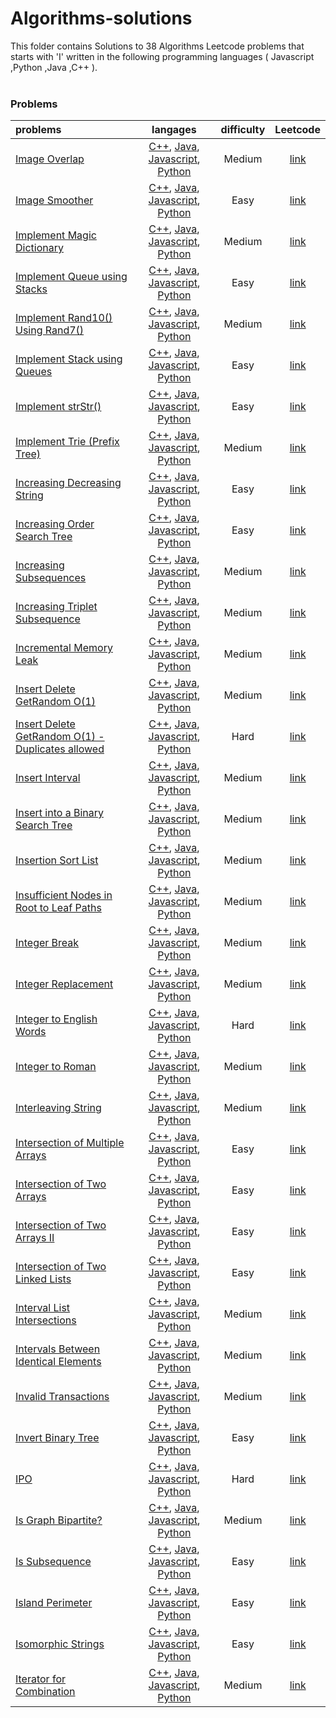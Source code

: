 # Algorithms-solutions
This folder contains Solutions to 38 Algorithms Leetcode problems that starts with 'I' written in the following programming languages ( Javascript ,Python ,Java ,C++ ).<br><br>
### Problems ###
|problems|langages|difficulty|Leetcode|
|:-------|:------:|:--------:|:------:|
|[Image Overlap](https://github.com/AnasImloul/Leetcode-solutions/tree/main/algorithms/I/Image%20Overlap/)|[C++](https://github.com/AnasImloul/Leetcode-solutions/tree/main/algorithms/I/Image%20Overlap/Image%20Overlap.cpp), [Java](https://github.com/AnasImloul/Leetcode-solutions/tree/main/algorithms/I/Image%20Overlap/Image%20Overlap.java), [Javascript](https://github.com/AnasImloul/Leetcode-solutions/tree/main/algorithms/I/Image%20Overlap/Image%20Overlap.js), [Python](https://github.com/AnasImloul/Leetcode-solutions/tree/main/algorithms/I/Image%20Overlap/Image%20Overlap.py)|Medium|[link](https://leetcode.com/problems/image-overlap)|
|[Image Smoother](https://github.com/AnasImloul/Leetcode-solutions/tree/main/algorithms/I/Image%20Smoother/)|[C++](https://github.com/AnasImloul/Leetcode-solutions/tree/main/algorithms/I/Image%20Smoother/Image%20Smoother.cpp), [Java](https://github.com/AnasImloul/Leetcode-solutions/tree/main/algorithms/I/Image%20Smoother/Image%20Smoother.java), [Javascript](https://github.com/AnasImloul/Leetcode-solutions/tree/main/algorithms/I/Image%20Smoother/Image%20Smoother.js), [Python](https://github.com/AnasImloul/Leetcode-solutions/tree/main/algorithms/I/Image%20Smoother/Image%20Smoother.py)|Easy|[link](https://leetcode.com/problems/image-smoother)|
|[Implement Magic Dictionary](https://github.com/AnasImloul/Leetcode-solutions/tree/main/algorithms/I/Implement%20Magic%20Dictionary/)|[C++](https://github.com/AnasImloul/Leetcode-solutions/tree/main/algorithms/I/Implement%20Magic%20Dictionary/Implement%20Magic%20Dictionary.cpp), [Java](https://github.com/AnasImloul/Leetcode-solutions/tree/main/algorithms/I/Implement%20Magic%20Dictionary/Implement%20Magic%20Dictionary.java), [Javascript](https://github.com/AnasImloul/Leetcode-solutions/tree/main/algorithms/I/Implement%20Magic%20Dictionary/Implement%20Magic%20Dictionary.js), [Python](https://github.com/AnasImloul/Leetcode-solutions/tree/main/algorithms/I/Implement%20Magic%20Dictionary/Implement%20Magic%20Dictionary.py)|Medium|[link](https://leetcode.com/problems/implement-magic-dictionary)|
|[Implement Queue using Stacks](https://github.com/AnasImloul/Leetcode-solutions/tree/main/algorithms/I/Implement%20Queue%20using%20Stacks/)|[C++](https://github.com/AnasImloul/Leetcode-solutions/tree/main/algorithms/I/Implement%20Queue%20using%20Stacks/Implement%20Queue%20using%20Stacks.cpp), [Java](https://github.com/AnasImloul/Leetcode-solutions/tree/main/algorithms/I/Implement%20Queue%20using%20Stacks/Implement%20Queue%20using%20Stacks.java), [Javascript](https://github.com/AnasImloul/Leetcode-solutions/tree/main/algorithms/I/Implement%20Queue%20using%20Stacks/Implement%20Queue%20using%20Stacks.js), [Python](https://github.com/AnasImloul/Leetcode-solutions/tree/main/algorithms/I/Implement%20Queue%20using%20Stacks/Implement%20Queue%20using%20Stacks.py)|Easy|[link](https://leetcode.com/problems/implement-queue-using-stacks)|
|[Implement Rand10() Using Rand7()](https://github.com/AnasImloul/Leetcode-solutions/tree/main/algorithms/I/Implement%20Rand10%28%29%20Using%20Rand7%28%29/)|[C++](https://github.com/AnasImloul/Leetcode-solutions/tree/main/algorithms/I/Implement%20Rand10%28%29%20Using%20Rand7%28%29/Implement%20Rand10%28%29%20Using%20Rand7%28%29.cpp), [Java](https://github.com/AnasImloul/Leetcode-solutions/tree/main/algorithms/I/Implement%20Rand10%28%29%20Using%20Rand7%28%29/Implement%20Rand10%28%29%20Using%20Rand7%28%29.java), [Javascript](https://github.com/AnasImloul/Leetcode-solutions/tree/main/algorithms/I/Implement%20Rand10%28%29%20Using%20Rand7%28%29/Implement%20Rand10%28%29%20Using%20Rand7%28%29.js), [Python](https://github.com/AnasImloul/Leetcode-solutions/tree/main/algorithms/I/Implement%20Rand10%28%29%20Using%20Rand7%28%29/Implement%20Rand10%28%29%20Using%20Rand7%28%29.py)|Medium|[link](https://leetcode.com/problems/implement-rand10-using-rand7)|
|[Implement Stack using Queues](https://github.com/AnasImloul/Leetcode-solutions/tree/main/algorithms/I/Implement%20Stack%20using%20Queues/)|[C++](https://github.com/AnasImloul/Leetcode-solutions/tree/main/algorithms/I/Implement%20Stack%20using%20Queues/Implement%20Stack%20using%20Queues.cpp), [Java](https://github.com/AnasImloul/Leetcode-solutions/tree/main/algorithms/I/Implement%20Stack%20using%20Queues/Implement%20Stack%20using%20Queues.java), [Javascript](https://github.com/AnasImloul/Leetcode-solutions/tree/main/algorithms/I/Implement%20Stack%20using%20Queues/Implement%20Stack%20using%20Queues.js), [Python](https://github.com/AnasImloul/Leetcode-solutions/tree/main/algorithms/I/Implement%20Stack%20using%20Queues/Implement%20Stack%20using%20Queues.py)|Easy|[link](https://leetcode.com/problems/implement-stack-using-queues)|
|[Implement strStr()](https://github.com/AnasImloul/Leetcode-solutions/tree/main/algorithms/I/Implement%20strStr%28%29/)|[C++](https://github.com/AnasImloul/Leetcode-solutions/tree/main/algorithms/I/Implement%20strStr%28%29/Implement%20strStr%28%29.cpp), [Java](https://github.com/AnasImloul/Leetcode-solutions/tree/main/algorithms/I/Implement%20strStr%28%29/Implement%20strStr%28%29.java), [Javascript](https://github.com/AnasImloul/Leetcode-solutions/tree/main/algorithms/I/Implement%20strStr%28%29/Implement%20strStr%28%29.js), [Python](https://github.com/AnasImloul/Leetcode-solutions/tree/main/algorithms/I/Implement%20strStr%28%29/Implement%20strStr%28%29.py)|Easy|[link](https://leetcode.com/problems/implement-strstr)|
|[Implement Trie (Prefix Tree)](https://github.com/AnasImloul/Leetcode-solutions/tree/main/algorithms/I/Implement%20Trie%20%28Prefix%20Tree%29/)|[C++](https://github.com/AnasImloul/Leetcode-solutions/tree/main/algorithms/I/Implement%20Trie%20%28Prefix%20Tree%29/Implement%20Trie%20%28Prefix%20Tree%29.cpp), [Java](https://github.com/AnasImloul/Leetcode-solutions/tree/main/algorithms/I/Implement%20Trie%20%28Prefix%20Tree%29/Implement%20Trie%20%28Prefix%20Tree%29.java), [Javascript](https://github.com/AnasImloul/Leetcode-solutions/tree/main/algorithms/I/Implement%20Trie%20%28Prefix%20Tree%29/Implement%20Trie%20%28Prefix%20Tree%29.js), [Python](https://github.com/AnasImloul/Leetcode-solutions/tree/main/algorithms/I/Implement%20Trie%20%28Prefix%20Tree%29/Implement%20Trie%20%28Prefix%20Tree%29.py)|Medium|[link](https://leetcode.com/problems/implement-trie-prefix-tree)|
|[Increasing Decreasing String](https://github.com/AnasImloul/Leetcode-solutions/tree/main/algorithms/I/Increasing%20Decreasing%20String/)|[C++](https://github.com/AnasImloul/Leetcode-solutions/tree/main/algorithms/I/Increasing%20Decreasing%20String/Increasing%20Decreasing%20String.cpp), [Java](https://github.com/AnasImloul/Leetcode-solutions/tree/main/algorithms/I/Increasing%20Decreasing%20String/Increasing%20Decreasing%20String.java), [Javascript](https://github.com/AnasImloul/Leetcode-solutions/tree/main/algorithms/I/Increasing%20Decreasing%20String/Increasing%20Decreasing%20String.js), [Python](https://github.com/AnasImloul/Leetcode-solutions/tree/main/algorithms/I/Increasing%20Decreasing%20String/Increasing%20Decreasing%20String.py)|Easy|[link](https://leetcode.com/problems/increasing-decreasing-string)|
|[Increasing Order Search Tree](https://github.com/AnasImloul/Leetcode-solutions/tree/main/algorithms/I/Increasing%20Order%20Search%20Tree/)|[C++](https://github.com/AnasImloul/Leetcode-solutions/tree/main/algorithms/I/Increasing%20Order%20Search%20Tree/Increasing%20Order%20Search%20Tree.cpp), [Java](https://github.com/AnasImloul/Leetcode-solutions/tree/main/algorithms/I/Increasing%20Order%20Search%20Tree/Increasing%20Order%20Search%20Tree.java), [Javascript](https://github.com/AnasImloul/Leetcode-solutions/tree/main/algorithms/I/Increasing%20Order%20Search%20Tree/Increasing%20Order%20Search%20Tree.js), [Python](https://github.com/AnasImloul/Leetcode-solutions/tree/main/algorithms/I/Increasing%20Order%20Search%20Tree/Increasing%20Order%20Search%20Tree.py)|Easy|[link](https://leetcode.com/problems/increasing-order-search-tree)|
|[Increasing Subsequences](https://github.com/AnasImloul/Leetcode-solutions/tree/main/algorithms/I/Increasing%20Subsequences/)|[C++](https://github.com/AnasImloul/Leetcode-solutions/tree/main/algorithms/I/Increasing%20Subsequences/Increasing%20Subsequences.cpp), [Java](https://github.com/AnasImloul/Leetcode-solutions/tree/main/algorithms/I/Increasing%20Subsequences/Increasing%20Subsequences.java), [Javascript](https://github.com/AnasImloul/Leetcode-solutions/tree/main/algorithms/I/Increasing%20Subsequences/Increasing%20Subsequences.js), [Python](https://github.com/AnasImloul/Leetcode-solutions/tree/main/algorithms/I/Increasing%20Subsequences/Increasing%20Subsequences.py)|Medium|[link](https://leetcode.com/problems/increasing-subsequences)|
|[Increasing Triplet Subsequence](https://github.com/AnasImloul/Leetcode-solutions/tree/main/algorithms/I/Increasing%20Triplet%20Subsequence/)|[C++](https://github.com/AnasImloul/Leetcode-solutions/tree/main/algorithms/I/Increasing%20Triplet%20Subsequence/Increasing%20Triplet%20Subsequence.cpp), [Java](https://github.com/AnasImloul/Leetcode-solutions/tree/main/algorithms/I/Increasing%20Triplet%20Subsequence/Increasing%20Triplet%20Subsequence.java), [Javascript](https://github.com/AnasImloul/Leetcode-solutions/tree/main/algorithms/I/Increasing%20Triplet%20Subsequence/Increasing%20Triplet%20Subsequence.js), [Python](https://github.com/AnasImloul/Leetcode-solutions/tree/main/algorithms/I/Increasing%20Triplet%20Subsequence/Increasing%20Triplet%20Subsequence.py)|Medium|[link](https://leetcode.com/problems/increasing-triplet-subsequence)|
|[Incremental Memory Leak](https://github.com/AnasImloul/Leetcode-solutions/tree/main/algorithms/I/Incremental%20Memory%20Leak/)|[C++](https://github.com/AnasImloul/Leetcode-solutions/tree/main/algorithms/I/Incremental%20Memory%20Leak/Incremental%20Memory%20Leak.cpp), [Java](https://github.com/AnasImloul/Leetcode-solutions/tree/main/algorithms/I/Incremental%20Memory%20Leak/Incremental%20Memory%20Leak.java), [Javascript](https://github.com/AnasImloul/Leetcode-solutions/tree/main/algorithms/I/Incremental%20Memory%20Leak/Incremental%20Memory%20Leak.js), [Python](https://github.com/AnasImloul/Leetcode-solutions/tree/main/algorithms/I/Incremental%20Memory%20Leak/Incremental%20Memory%20Leak.py)|Medium|[link](https://leetcode.com/problems/incremental-memory-leak)|
|[Insert Delete GetRandom O(1)](https://github.com/AnasImloul/Leetcode-solutions/tree/main/algorithms/I/Insert%20Delete%20GetRandom%20O%281%29/)|[C++](https://github.com/AnasImloul/Leetcode-solutions/tree/main/algorithms/I/Insert%20Delete%20GetRandom%20O%281%29/Insert%20Delete%20GetRandom%20O%281%29.cpp), [Java](https://github.com/AnasImloul/Leetcode-solutions/tree/main/algorithms/I/Insert%20Delete%20GetRandom%20O%281%29/Insert%20Delete%20GetRandom%20O%281%29.java), [Javascript](https://github.com/AnasImloul/Leetcode-solutions/tree/main/algorithms/I/Insert%20Delete%20GetRandom%20O%281%29/Insert%20Delete%20GetRandom%20O%281%29.js), [Python](https://github.com/AnasImloul/Leetcode-solutions/tree/main/algorithms/I/Insert%20Delete%20GetRandom%20O%281%29/Insert%20Delete%20GetRandom%20O%281%29.py)|Medium|[link](https://leetcode.com/problems/insert-delete-getrandom-o1)|
|[Insert Delete GetRandom O(1) - Duplicates allowed](https://github.com/AnasImloul/Leetcode-solutions/tree/main/algorithms/I/Insert%20Delete%20GetRandom%20O%281%29%20-%20Duplicates%20allowed/)|[C++](https://github.com/AnasImloul/Leetcode-solutions/tree/main/algorithms/I/Insert%20Delete%20GetRandom%20O%281%29%20-%20Duplicates%20allowed/Insert%20Delete%20GetRandom%20O%281%29%20-%20Duplicates%20allowed.cpp), [Java](https://github.com/AnasImloul/Leetcode-solutions/tree/main/algorithms/I/Insert%20Delete%20GetRandom%20O%281%29%20-%20Duplicates%20allowed/Insert%20Delete%20GetRandom%20O%281%29%20-%20Duplicates%20allowed.java), [Javascript](https://github.com/AnasImloul/Leetcode-solutions/tree/main/algorithms/I/Insert%20Delete%20GetRandom%20O%281%29%20-%20Duplicates%20allowed/Insert%20Delete%20GetRandom%20O%281%29%20-%20Duplicates%20allowed.js), [Python](https://github.com/AnasImloul/Leetcode-solutions/tree/main/algorithms/I/Insert%20Delete%20GetRandom%20O%281%29%20-%20Duplicates%20allowed/Insert%20Delete%20GetRandom%20O%281%29%20-%20Duplicates%20allowed.py)|Hard|[link](https://leetcode.com/problems/insert-delete-getrandom-o1-duplicates-allowed)|
|[Insert Interval](https://github.com/AnasImloul/Leetcode-solutions/tree/main/algorithms/I/Insert%20Interval/)|[C++](https://github.com/AnasImloul/Leetcode-solutions/tree/main/algorithms/I/Insert%20Interval/Insert%20Interval.cpp), [Java](https://github.com/AnasImloul/Leetcode-solutions/tree/main/algorithms/I/Insert%20Interval/Insert%20Interval.java), [Javascript](https://github.com/AnasImloul/Leetcode-solutions/tree/main/algorithms/I/Insert%20Interval/Insert%20Interval.js), [Python](https://github.com/AnasImloul/Leetcode-solutions/tree/main/algorithms/I/Insert%20Interval/Insert%20Interval.py)|Medium|[link](https://leetcode.com/problems/insert-interval)|
|[Insert into a Binary Search Tree](https://github.com/AnasImloul/Leetcode-solutions/tree/main/algorithms/I/Insert%20into%20a%20Binary%20Search%20Tree/)|[C++](https://github.com/AnasImloul/Leetcode-solutions/tree/main/algorithms/I/Insert%20into%20a%20Binary%20Search%20Tree/Insert%20into%20a%20Binary%20Search%20Tree.cpp), [Java](https://github.com/AnasImloul/Leetcode-solutions/tree/main/algorithms/I/Insert%20into%20a%20Binary%20Search%20Tree/Insert%20into%20a%20Binary%20Search%20Tree.java), [Javascript](https://github.com/AnasImloul/Leetcode-solutions/tree/main/algorithms/I/Insert%20into%20a%20Binary%20Search%20Tree/Insert%20into%20a%20Binary%20Search%20Tree.js), [Python](https://github.com/AnasImloul/Leetcode-solutions/tree/main/algorithms/I/Insert%20into%20a%20Binary%20Search%20Tree/Insert%20into%20a%20Binary%20Search%20Tree.py)|Medium|[link](https://leetcode.com/problems/insert-into-a-binary-search-tree)|
|[Insertion Sort List](https://github.com/AnasImloul/Leetcode-solutions/tree/main/algorithms/I/Insertion%20Sort%20List/)|[C++](https://github.com/AnasImloul/Leetcode-solutions/tree/main/algorithms/I/Insertion%20Sort%20List/Insertion%20Sort%20List.cpp), [Java](https://github.com/AnasImloul/Leetcode-solutions/tree/main/algorithms/I/Insertion%20Sort%20List/Insertion%20Sort%20List.java), [Javascript](https://github.com/AnasImloul/Leetcode-solutions/tree/main/algorithms/I/Insertion%20Sort%20List/Insertion%20Sort%20List.js), [Python](https://github.com/AnasImloul/Leetcode-solutions/tree/main/algorithms/I/Insertion%20Sort%20List/Insertion%20Sort%20List.py)|Medium|[link](https://leetcode.com/problems/insertion-sort-list)|
|[Insufficient Nodes in Root to Leaf Paths](https://github.com/AnasImloul/Leetcode-solutions/tree/main/algorithms/I/Insufficient%20Nodes%20in%20Root%20to%20Leaf%20Paths/)|[C++](https://github.com/AnasImloul/Leetcode-solutions/tree/main/algorithms/I/Insufficient%20Nodes%20in%20Root%20to%20Leaf%20Paths/Insufficient%20Nodes%20in%20Root%20to%20Leaf%20Paths.cpp), [Java](https://github.com/AnasImloul/Leetcode-solutions/tree/main/algorithms/I/Insufficient%20Nodes%20in%20Root%20to%20Leaf%20Paths/Insufficient%20Nodes%20in%20Root%20to%20Leaf%20Paths.java), [Javascript](https://github.com/AnasImloul/Leetcode-solutions/tree/main/algorithms/I/Insufficient%20Nodes%20in%20Root%20to%20Leaf%20Paths/Insufficient%20Nodes%20in%20Root%20to%20Leaf%20Paths.js), [Python](https://github.com/AnasImloul/Leetcode-solutions/tree/main/algorithms/I/Insufficient%20Nodes%20in%20Root%20to%20Leaf%20Paths/Insufficient%20Nodes%20in%20Root%20to%20Leaf%20Paths.py)|Medium|[link](https://leetcode.com/problems/insufficient-nodes-in-root-to-leaf-paths)|
|[Integer Break](https://github.com/AnasImloul/Leetcode-solutions/tree/main/algorithms/I/Integer%20Break/)|[C++](https://github.com/AnasImloul/Leetcode-solutions/tree/main/algorithms/I/Integer%20Break/Integer%20Break.cpp), [Java](https://github.com/AnasImloul/Leetcode-solutions/tree/main/algorithms/I/Integer%20Break/Integer%20Break.java), [Javascript](https://github.com/AnasImloul/Leetcode-solutions/tree/main/algorithms/I/Integer%20Break/Integer%20Break.js), [Python](https://github.com/AnasImloul/Leetcode-solutions/tree/main/algorithms/I/Integer%20Break/Integer%20Break.py)|Medium|[link](https://leetcode.com/problems/integer-break)|
|[Integer Replacement](https://github.com/AnasImloul/Leetcode-solutions/tree/main/algorithms/I/Integer%20Replacement/)|[C++](https://github.com/AnasImloul/Leetcode-solutions/tree/main/algorithms/I/Integer%20Replacement/Integer%20Replacement.cpp), [Java](https://github.com/AnasImloul/Leetcode-solutions/tree/main/algorithms/I/Integer%20Replacement/Integer%20Replacement.java), [Javascript](https://github.com/AnasImloul/Leetcode-solutions/tree/main/algorithms/I/Integer%20Replacement/Integer%20Replacement.js), [Python](https://github.com/AnasImloul/Leetcode-solutions/tree/main/algorithms/I/Integer%20Replacement/Integer%20Replacement.py)|Medium|[link](https://leetcode.com/problems/integer-replacement)|
|[Integer to English Words](https://github.com/AnasImloul/Leetcode-solutions/tree/main/algorithms/I/Integer%20to%20English%20Words/)|[C++](https://github.com/AnasImloul/Leetcode-solutions/tree/main/algorithms/I/Integer%20to%20English%20Words/Integer%20to%20English%20Words.cpp), [Java](https://github.com/AnasImloul/Leetcode-solutions/tree/main/algorithms/I/Integer%20to%20English%20Words/Integer%20to%20English%20Words.java), [Javascript](https://github.com/AnasImloul/Leetcode-solutions/tree/main/algorithms/I/Integer%20to%20English%20Words/Integer%20to%20English%20Words.js), [Python](https://github.com/AnasImloul/Leetcode-solutions/tree/main/algorithms/I/Integer%20to%20English%20Words/Integer%20to%20English%20Words.py)|Hard|[link](https://leetcode.com/problems/integer-to-english-words)|
|[Integer to Roman](https://github.com/AnasImloul/Leetcode-solutions/tree/main/algorithms/I/Integer%20to%20Roman/)|[C++](https://github.com/AnasImloul/Leetcode-solutions/tree/main/algorithms/I/Integer%20to%20Roman/Integer%20to%20Roman.cpp), [Java](https://github.com/AnasImloul/Leetcode-solutions/tree/main/algorithms/I/Integer%20to%20Roman/Integer%20to%20Roman.java), [Javascript](https://github.com/AnasImloul/Leetcode-solutions/tree/main/algorithms/I/Integer%20to%20Roman/Integer%20to%20Roman.js), [Python](https://github.com/AnasImloul/Leetcode-solutions/tree/main/algorithms/I/Integer%20to%20Roman/Integer%20to%20Roman.py)|Medium|[link](https://leetcode.com/problems/integer-to-roman)|
|[Interleaving String](https://github.com/AnasImloul/Leetcode-solutions/tree/main/algorithms/I/Interleaving%20String/)|[C++](https://github.com/AnasImloul/Leetcode-solutions/tree/main/algorithms/I/Interleaving%20String/Interleaving%20String.cpp), [Java](https://github.com/AnasImloul/Leetcode-solutions/tree/main/algorithms/I/Interleaving%20String/Interleaving%20String.java), [Javascript](https://github.com/AnasImloul/Leetcode-solutions/tree/main/algorithms/I/Interleaving%20String/Interleaving%20String.js), [Python](https://github.com/AnasImloul/Leetcode-solutions/tree/main/algorithms/I/Interleaving%20String/Interleaving%20String.py)|Medium|[link](https://leetcode.com/problems/interleaving-string)|
|[Intersection of Multiple Arrays](https://github.com/AnasImloul/Leetcode-solutions/tree/main/algorithms/I/Intersection%20of%20Multiple%20Arrays/)|[C++](https://github.com/AnasImloul/Leetcode-solutions/tree/main/algorithms/I/Intersection%20of%20Multiple%20Arrays/Intersection%20of%20Multiple%20Arrays.cpp), [Java](https://github.com/AnasImloul/Leetcode-solutions/tree/main/algorithms/I/Intersection%20of%20Multiple%20Arrays/Intersection%20of%20Multiple%20Arrays.java), [Javascript](https://github.com/AnasImloul/Leetcode-solutions/tree/main/algorithms/I/Intersection%20of%20Multiple%20Arrays/Intersection%20of%20Multiple%20Arrays.js), [Python](https://github.com/AnasImloul/Leetcode-solutions/tree/main/algorithms/I/Intersection%20of%20Multiple%20Arrays/Intersection%20of%20Multiple%20Arrays.py)|Easy|[link](https://leetcode.com/problems/intersection-of-multiple-arrays)|
|[Intersection of Two Arrays](https://github.com/AnasImloul/Leetcode-solutions/tree/main/algorithms/I/Intersection%20of%20Two%20Arrays/)|[C++](https://github.com/AnasImloul/Leetcode-solutions/tree/main/algorithms/I/Intersection%20of%20Two%20Arrays/Intersection%20of%20Two%20Arrays.cpp), [Java](https://github.com/AnasImloul/Leetcode-solutions/tree/main/algorithms/I/Intersection%20of%20Two%20Arrays/Intersection%20of%20Two%20Arrays.java), [Javascript](https://github.com/AnasImloul/Leetcode-solutions/tree/main/algorithms/I/Intersection%20of%20Two%20Arrays/Intersection%20of%20Two%20Arrays.js), [Python](https://github.com/AnasImloul/Leetcode-solutions/tree/main/algorithms/I/Intersection%20of%20Two%20Arrays/Intersection%20of%20Two%20Arrays.py)|Easy|[link](https://leetcode.com/problems/intersection-of-two-arrays)|
|[Intersection of Two Arrays II](https://github.com/AnasImloul/Leetcode-solutions/tree/main/algorithms/I/Intersection%20of%20Two%20Arrays%20II/)|[C++](https://github.com/AnasImloul/Leetcode-solutions/tree/main/algorithms/I/Intersection%20of%20Two%20Arrays%20II/Intersection%20of%20Two%20Arrays%20II.cpp), [Java](https://github.com/AnasImloul/Leetcode-solutions/tree/main/algorithms/I/Intersection%20of%20Two%20Arrays%20II/Intersection%20of%20Two%20Arrays%20II.java), [Javascript](https://github.com/AnasImloul/Leetcode-solutions/tree/main/algorithms/I/Intersection%20of%20Two%20Arrays%20II/Intersection%20of%20Two%20Arrays%20II.js), [Python](https://github.com/AnasImloul/Leetcode-solutions/tree/main/algorithms/I/Intersection%20of%20Two%20Arrays%20II/Intersection%20of%20Two%20Arrays%20II.py)|Easy|[link](https://leetcode.com/problems/intersection-of-two-arrays-ii)|
|[Intersection of Two Linked Lists](https://github.com/AnasImloul/Leetcode-solutions/tree/main/algorithms/I/Intersection%20of%20Two%20Linked%20Lists/)|[C++](https://github.com/AnasImloul/Leetcode-solutions/tree/main/algorithms/I/Intersection%20of%20Two%20Linked%20Lists/Intersection%20of%20Two%20Linked%20Lists.cpp), [Java](https://github.com/AnasImloul/Leetcode-solutions/tree/main/algorithms/I/Intersection%20of%20Two%20Linked%20Lists/Intersection%20of%20Two%20Linked%20Lists.java), [Javascript](https://github.com/AnasImloul/Leetcode-solutions/tree/main/algorithms/I/Intersection%20of%20Two%20Linked%20Lists/Intersection%20of%20Two%20Linked%20Lists.js), [Python](https://github.com/AnasImloul/Leetcode-solutions/tree/main/algorithms/I/Intersection%20of%20Two%20Linked%20Lists/Intersection%20of%20Two%20Linked%20Lists.py)|Easy|[link](https://leetcode.com/problems/intersection-of-two-linked-lists)|
|[Interval List Intersections](https://github.com/AnasImloul/Leetcode-solutions/tree/main/algorithms/I/Interval%20List%20Intersections/)|[C++](https://github.com/AnasImloul/Leetcode-solutions/tree/main/algorithms/I/Interval%20List%20Intersections/Interval%20List%20Intersections.cpp), [Java](https://github.com/AnasImloul/Leetcode-solutions/tree/main/algorithms/I/Interval%20List%20Intersections/Interval%20List%20Intersections.java), [Javascript](https://github.com/AnasImloul/Leetcode-solutions/tree/main/algorithms/I/Interval%20List%20Intersections/Interval%20List%20Intersections.js), [Python](https://github.com/AnasImloul/Leetcode-solutions/tree/main/algorithms/I/Interval%20List%20Intersections/Interval%20List%20Intersections.py)|Medium|[link](https://leetcode.com/problems/interval-list-intersections)|
|[Intervals Between Identical Elements](https://github.com/AnasImloul/Leetcode-solutions/tree/main/algorithms/I/Intervals%20Between%20Identical%20Elements/)|[C++](https://github.com/AnasImloul/Leetcode-solutions/tree/main/algorithms/I/Intervals%20Between%20Identical%20Elements/Intervals%20Between%20Identical%20Elements.cpp), [Java](https://github.com/AnasImloul/Leetcode-solutions/tree/main/algorithms/I/Intervals%20Between%20Identical%20Elements/Intervals%20Between%20Identical%20Elements.java), [Javascript](https://github.com/AnasImloul/Leetcode-solutions/tree/main/algorithms/I/Intervals%20Between%20Identical%20Elements/Intervals%20Between%20Identical%20Elements.js), [Python](https://github.com/AnasImloul/Leetcode-solutions/tree/main/algorithms/I/Intervals%20Between%20Identical%20Elements/Intervals%20Between%20Identical%20Elements.py)|Medium|[link](https://leetcode.com/problems/intervals-between-identical-elements)|
|[Invalid Transactions](https://github.com/AnasImloul/Leetcode-solutions/tree/main/algorithms/I/Invalid%20Transactions/)|[C++](https://github.com/AnasImloul/Leetcode-solutions/tree/main/algorithms/I/Invalid%20Transactions/Invalid%20Transactions.cpp), [Java](https://github.com/AnasImloul/Leetcode-solutions/tree/main/algorithms/I/Invalid%20Transactions/Invalid%20Transactions.java), [Javascript](https://github.com/AnasImloul/Leetcode-solutions/tree/main/algorithms/I/Invalid%20Transactions/Invalid%20Transactions.js), [Python](https://github.com/AnasImloul/Leetcode-solutions/tree/main/algorithms/I/Invalid%20Transactions/Invalid%20Transactions.py)|Medium|[link](https://leetcode.com/problems/invalid-transactions)|
|[Invert Binary Tree](https://github.com/AnasImloul/Leetcode-solutions/tree/main/algorithms/I/Invert%20Binary%20Tree/)|[C++](https://github.com/AnasImloul/Leetcode-solutions/tree/main/algorithms/I/Invert%20Binary%20Tree/Invert%20Binary%20Tree.cpp), [Java](https://github.com/AnasImloul/Leetcode-solutions/tree/main/algorithms/I/Invert%20Binary%20Tree/Invert%20Binary%20Tree.java), [Javascript](https://github.com/AnasImloul/Leetcode-solutions/tree/main/algorithms/I/Invert%20Binary%20Tree/Invert%20Binary%20Tree.js), [Python](https://github.com/AnasImloul/Leetcode-solutions/tree/main/algorithms/I/Invert%20Binary%20Tree/Invert%20Binary%20Tree.py)|Easy|[link](https://leetcode.com/problems/invert-binary-tree)|
|[IPO](https://github.com/AnasImloul/Leetcode-solutions/tree/main/algorithms/I/IPO/)|[C++](https://github.com/AnasImloul/Leetcode-solutions/tree/main/algorithms/I/IPO/IPO.cpp), [Java](https://github.com/AnasImloul/Leetcode-solutions/tree/main/algorithms/I/IPO/IPO.java), [Javascript](https://github.com/AnasImloul/Leetcode-solutions/tree/main/algorithms/I/IPO/IPO.js), [Python](https://github.com/AnasImloul/Leetcode-solutions/tree/main/algorithms/I/IPO/IPO.py)|Hard|[link](https://leetcode.com/problems/ipo)|
|[Is Graph Bipartite?](https://github.com/AnasImloul/Leetcode-solutions/tree/main/algorithms/I/Is%20Graph%20Bipartite%3F/)|[C++](https://github.com/AnasImloul/Leetcode-solutions/tree/main/algorithms/I/Is%20Graph%20Bipartite%3F/Is%20Graph%20Bipartite%3F.cpp), [Java](https://github.com/AnasImloul/Leetcode-solutions/tree/main/algorithms/I/Is%20Graph%20Bipartite%3F/Is%20Graph%20Bipartite%3F.java), [Javascript](https://github.com/AnasImloul/Leetcode-solutions/tree/main/algorithms/I/Is%20Graph%20Bipartite%3F/Is%20Graph%20Bipartite%3F.js), [Python](https://github.com/AnasImloul/Leetcode-solutions/tree/main/algorithms/I/Is%20Graph%20Bipartite%3F/Is%20Graph%20Bipartite%3F.py)|Medium|[link](https://leetcode.com/problems/is-graph-bipartite)|
|[Is Subsequence](https://github.com/AnasImloul/Leetcode-solutions/tree/main/algorithms/I/Is%20Subsequence/)|[C++](https://github.com/AnasImloul/Leetcode-solutions/tree/main/algorithms/I/Is%20Subsequence/Is%20Subsequence.cpp), [Java](https://github.com/AnasImloul/Leetcode-solutions/tree/main/algorithms/I/Is%20Subsequence/Is%20Subsequence.java), [Javascript](https://github.com/AnasImloul/Leetcode-solutions/tree/main/algorithms/I/Is%20Subsequence/Is%20Subsequence.js), [Python](https://github.com/AnasImloul/Leetcode-solutions/tree/main/algorithms/I/Is%20Subsequence/Is%20Subsequence.py)|Easy|[link](https://leetcode.com/problems/is-subsequence)|
|[Island Perimeter](https://github.com/AnasImloul/Leetcode-solutions/tree/main/algorithms/I/Island%20Perimeter/)|[C++](https://github.com/AnasImloul/Leetcode-solutions/tree/main/algorithms/I/Island%20Perimeter/Island%20Perimeter.cpp), [Java](https://github.com/AnasImloul/Leetcode-solutions/tree/main/algorithms/I/Island%20Perimeter/Island%20Perimeter.java), [Javascript](https://github.com/AnasImloul/Leetcode-solutions/tree/main/algorithms/I/Island%20Perimeter/Island%20Perimeter.js), [Python](https://github.com/AnasImloul/Leetcode-solutions/tree/main/algorithms/I/Island%20Perimeter/Island%20Perimeter.py)|Easy|[link](https://leetcode.com/problems/island-perimeter)|
|[Isomorphic Strings](https://github.com/AnasImloul/Leetcode-solutions/tree/main/algorithms/I/Isomorphic%20Strings/)|[C++](https://github.com/AnasImloul/Leetcode-solutions/tree/main/algorithms/I/Isomorphic%20Strings/Isomorphic%20Strings.cpp), [Java](https://github.com/AnasImloul/Leetcode-solutions/tree/main/algorithms/I/Isomorphic%20Strings/Isomorphic%20Strings.java), [Javascript](https://github.com/AnasImloul/Leetcode-solutions/tree/main/algorithms/I/Isomorphic%20Strings/Isomorphic%20Strings.js), [Python](https://github.com/AnasImloul/Leetcode-solutions/tree/main/algorithms/I/Isomorphic%20Strings/Isomorphic%20Strings.py)|Easy|[link](https://leetcode.com/problems/isomorphic-strings)|
|[Iterator for Combination](https://github.com/AnasImloul/Leetcode-solutions/tree/main/algorithms/I/Iterator%20for%20Combination/)|[C++](https://github.com/AnasImloul/Leetcode-solutions/tree/main/algorithms/I/Iterator%20for%20Combination/Iterator%20for%20Combination.cpp), [Java](https://github.com/AnasImloul/Leetcode-solutions/tree/main/algorithms/I/Iterator%20for%20Combination/Iterator%20for%20Combination.java), [Javascript](https://github.com/AnasImloul/Leetcode-solutions/tree/main/algorithms/I/Iterator%20for%20Combination/Iterator%20for%20Combination.js), [Python](https://github.com/AnasImloul/Leetcode-solutions/tree/main/algorithms/I/Iterator%20for%20Combination/Iterator%20for%20Combination.py)|Medium|[link](https://leetcode.com/problems/iterator-for-combination)|